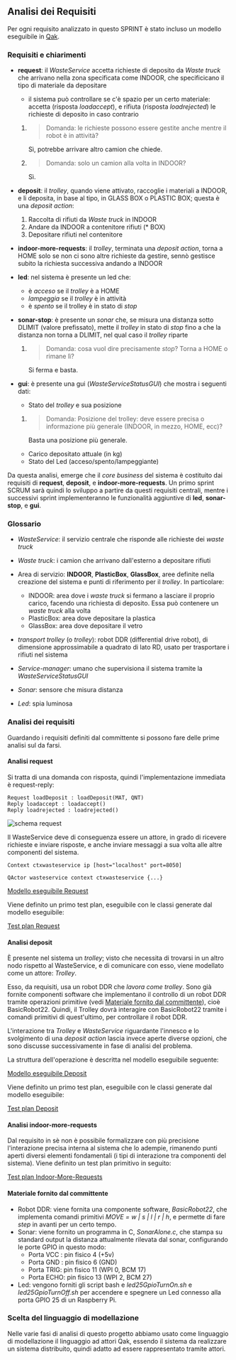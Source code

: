 ## Analisi dei Requisiti

Per ogni requisito analizzato in questo SPRINT è stato incluso un modello eseguibile in [Qak](#scelta-del-linguaggio-di-modellazione). 

### Requisiti e chiarimenti

- **request**: il *WasteService* accetta richieste di deposito da *Waste truck* che arrivano nella zona specificata come INDOOR, che specificicano il tipo di materiale da depositare
    - il sistema può controllare se c'è spazio per un certo materiale: accetta (risposta *loadaccept*), e rifiuta (risposta *loadrejected*) le richieste di deposito in caso contrario
    1. > Domanda: le richieste possono essere gestite anche mentre il robot è in attività?

        Sì, potrebbe arrivare altro camion che chiede.

    2. > Domanda: solo un camion alla volta in INDOOR?

        Sì.

- **deposit**: il *trolley*, quando viene attivato, raccoglie i materiali a INDOOR, e li deposita, in base al tipo, in GLASS BOX o PLASTIC BOX; questa è una *deposit action*:
    1. Raccolta di rifiuti da *Waste truck* in INDOOR
    2. Andare da INDOOR a contenitore rifiuti (* BOX)
    3. Depositare rifiuti nel contenitore

- **indoor-more-requests**: il *trolley*, terminata una *deposit action*, torna a HOME solo se non ci sono altre richieste da gestire, sennò gestisce subito la richiesta successiva andando a INDOOR

- **led**: nel sistema è presente un led che:
    - è *acceso* se il *trolley* è a HOME
    - *lampeggia* se il *trolley* è in attività
    - è *spento* se il trolley è in stato di *stop*

- **sonar-stop**: è presente un *sonar* che, se misura una distanza sotto DLIMIT (valore prefissato), mette il *trolley* in stato di *stop* fino a che la distanza non torna a DLIMIT, nel qual caso il *trolley* riparte
    1. > Domanda: cosa vuol dire precisamente *stop*? Torna a HOME o rimane lì?

        Si ferma e basta.

- **gui**: è presente una gui (*WasteServiceStatusGUI*) che mostra i seguenti dati:
    - Stato del *trolley* e sua posizione
    1. > Domanda: Posizione del trolley: deve essere precisa o informazione più generale (INDOOR, in mezzo, HOME, ecc)?
    
        Basta una posizione più generale.
    - Carico depositato attuale (in kg)
    - Stato del Led (acceso/spento/lampeggiante)

Da questa analisi, emerge che il *core business* del sistema è costituito dai requisiti di **request**, **deposit**, e **indoor-more-requests**. Un primo sprint SCRUM sarà quindi lo sviluppo a partire da questi requisiti centrali, mentre i successivi sprint implementeranno le funzionalità aggiuntive di **led**, **sonar-stop**, e **gui**.

### Glossario

- *WasteService*: il servizio centrale che risponde alle richieste dei *waste truck*

- *Waste truck*: i camion che arrivano dall'esterno a depositare rifiuti

- Area di servizio: **INDOOR**, **PlasticBox**, **GlassBox**, aree definite nella creazione del sistema e punti di riferimento per il *trolley*. In particolare:
    - INDOOR: area dove i *waste truck* si fermano a lasciare il proprio carico, facendo una richiesta di deposito. Essa può contenere un *waste truck* alla volta
    - PlasticBox: area dove depositare la plastica
    - GlassBox: area dove depositare il vetro

- *transport trolley* (o *trolley*): robot DDR (differential drive robot), di dimensione approssimabile a quadrato di lato RD, usato per trasportare i rifiuti nel sistema

- *Service-manager*: umano che supervisiona il sistema tramite la *WasteServiceStatusGUI*

- *Sonar*: sensore che misura distanza

- *Led*: spia luminosa

### Analisi dei requisiti

Guardando i requisiti definiti dal committente si possono fare delle prime analisi sul da farsi.

#### Analisi **request**

Si tratta di una domanda con risposta, quindi l'implementazione immediata è request-reply:

```
Request loadDeposit : loadDeposit(MAT, QNT)
Reply loadaccept : loadaccept()
Reply loadrejected : loadrejected()
```

![schema request](img/req_request.png)

Il WasteService deve di conseguenza essere un attore, in grado di ricevere richieste e inviare risposte, e anche inviare messaggi a sua volta alle altre componenti del sistema.

```
Context ctxwasteservice ip [host="localhost" port=8050]

QActor wasteservice context ctxwasteservice {...}
```

[Modello eseguibile Request](../model.requisiti/src/request.qak)

Viene definito un primo test plan, eseguibile con le classi generate dal modello eseguibile:

[Test plan Request](../model.requisiti/test/it/unibo/TestRequest.java)

#### Analisi **deposit**

È presente nel sistema un *trolley*; visto che necessita di trovarsi in un altro nodo rispetto al WasteService, e di comunicare con esso, viene modellato come un attore: *Trolley*.

Esso, da requisiti, usa un robot DDR che *lavora come trolley*. Sono già fornite componenti software che implementano il controllo di un robot DDR tramite operazioni primitive (vedi [Materiale fornito dal committente](#materiale-fornito-dal-committente)), cioè BasicRobot22. Quindi, il Trolley dovrà interagire con BasicRobot22 tramite i comandi primitivi di quest'ultimo, per controllare il robot DDR.

L'interazione tra *Trolley* e *WasteService* riguardante l'innesco e lo svolgimento di una *deposit action* lascia invece aperte diverse opzioni, che sono discusse successivamente in fase di analisi del problema. 

La struttura dell'operazione è descritta nel modello eseguibile seguente:

[Modello eseguibile Deposit](../model.requisiti/src/deposit.qak)

Viene definito un primo test plan, eseguibile con le classi generate dal modello eseguibile:

[Test plan Deposit](../model.requisiti/test/it/unibo/TestDeposit.java)

#### Analisi **indoor-more-requests**

Dal requisito in sè non è possibile formalizzare con più precisione l'interazione precisa interna al sistema che lo adempie, rimanendo punti aperti diversi elementi fondamentali (i tipi di interazione tra componenti del sistema). Viene definito un test plan primitivo in seguito:

[Test plan Indoor-More-Requests](../model.requisiti/test-disabled/TestIndoorMoreRequests.java)

#### Materiale fornito dal committente

- Robot DDR: viene fornita una componente software, *BasicRobot22*, che implementa comandi primitivi *MOVE = w | s | l | r | h*, e permette di fare *step* in avanti per un certo tempo.
- Sonar: viene fornito un programma in C, *SonarAlone.c*, che stampa su standard output la distanza attualmente rilevata dal sonar, configurando le porte GPIO in questo modo:
    - Porta VCC : pin fisico 4 (+5v)
    - Porta GND : pin fisico 6 (GND)
    - Porta TRIG: pin fisico 11 (WPI 0, BCM 17)
    - Porta ECHO: pin fisico 13 (WPI 2, BCM 27)
- Led: vengono forniti gli script bash e *led25GpioTurnOn.sh* e *led25GpioTurnOff.sh* per accendere e spegnere un Led connesso alla porta GPIO 25 di un Raspberry Pi.

### Scelta del linguaggio di modellazione

Nelle varie fasi di analisi di questo progetto abbiamo usato come linguaggio di modellazione il linguaggio ad attori Qak, essendo il sistema da realizzare un sistema distribuito, quindi adatto ad essere rappresentato tramite attori.
